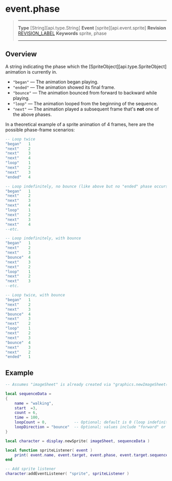 
# event.phase

> --------------------- ------------------------------------------------------------------------------------------
> __Type__              [String][api.type.String]
> __Event__             [sprite][api.event.sprite]
> __Revision__          [REVISION_LABEL](REVISION_URL)
> __Keywords__          sprite, phase
> --------------------- ------------------------------------------------------------------------------------------

## Overview

A string indicating the phase which the [SpriteObject][api.type.SpriteObject] animation is currently in.

* `"began"` &mdash; The animation began playing.
* `"ended"` &mdash; The animation showed its final frame.
* `"bounce"` &mdash; The animation bounced from forward to backward while playing.
* `"loop"` &mdash; The animation looped from the beginning of the sequence.
* `"next"` &mdash; The animation played a subsequent frame that's __not__ one of the above phases.

In a theoretical example of a sprite animation of 4 frames, here are the possible <nobr>phase-frame</nobr> scenarios:

``````lua
-- Loop twice
"began"   1
"next"    2
"next"    3
"next"    4
"loop"    1
"next"    2
"next"    3
"ended"   4

-- Loop indefinitely, no bounce (like above but no "ended" phase occurs)
"began"   1
"next"    2
"next"    3
"next"    4
"loop"    1
"next"    2
"next"    3
"next"    4
--etc.

-- Loop indefinitely, with bounce
"began"   1
"next"    2
"next"    3
"bounce"  4
"next"    3
"next"    2
"loop"    1
"next"    2
"next"    3
--etc.

-- Loop twice, with bounce
"began"   1
"next"    2
"next"    3
"bounce"  4
"next"    3
"next"    2
"loop"    1
"next"    2
"next"    3
"bounce"  4
"next"    3
"next"    2
"ended"   1
``````


## Example
 
``````lua
-- Assumes "imageSheet" is already created via "graphics.newImageSheet()"

local sequenceData =
{
	name = "walking",
	start  =3,
	count = 6,
	time = 100,
	loopCount = 0,            -- Optional; default is 0 (loop indefinitely)
	loopDirection = "bounce"  -- Optional; values include "forward" or "bounce"
}

local character = display.newSprite( imageSheet, sequenceData )

local function spriteListener( event )
    print( event.name, event.target, event.phase, event.target.sequence )
end

-- Add sprite listener
character:addEventListener( "sprite", spriteListener )
``````
